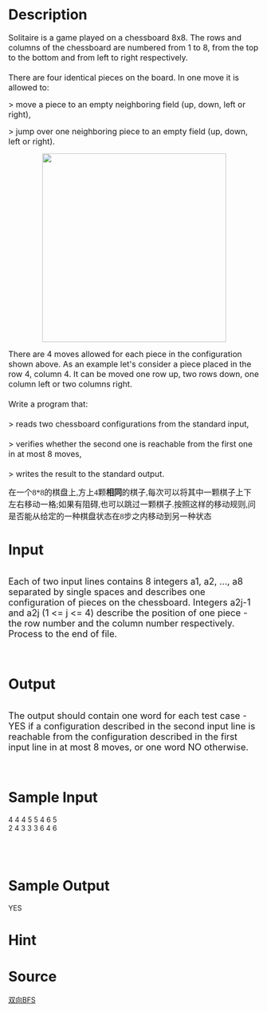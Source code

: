 
# Description

<div class="content"><p><span style="font-size: medium">Solitaire is a game played on a chessboard 8x8. The rows and columns of the chessboard are numbered from 1 to 8, from the top to the bottom and from left to right respectively.<br/>
<br/>
There are four identical pieces on the board. In one move it is allowed to:</span></p>
<p><span style="font-size: medium">&gt; move a piece to an empty neighboring field (up, down, left or right),</span></p>
<p><span style="font-size: medium">&gt; jump over one neighboring piece to an empty field (up, down, left or right). </span></p>
<p align="center"><span style="font-size: medium"><img height="378" alt="" width="369" src="/source/bzoj/3338/img/aHR0cDovL2FjbS56anUuZWR1LmNuL29ubGluZWp1ZGdlL3Nob3dJbWFnZS5kbz9uYW1lPTAwMDAlMkYxNTA1JTJGMTUwNS5naWY=.gif"/></span></p>
<p><span style="font-size: medium">There are 4 moves allowed for each piece in the configuration shown above. As an example let&#39;s consider a piece placed in the row 4, column 4. It can be moved one row up, two rows down, one column left or two columns right.<br/>
<br/>
Write a program that:<br/>
<br/>
&gt; reads two chessboard configurations from the standard input,<br/>
<br/>
&gt; verifies whether the second one is reachable from the first one in at most 8 moves,<br/>
<br/>
&gt; writes the result to the standard output.</span></p>
<p><span style="font-size: medium"><font face="仿宋_GB2312">在一个8*8的棋盘上,方上4颗<strong><wbr/>相同</strong><wbr/>的棋子,每次可以将其中一颗棋子上下左右移动一格;如果有阻碍,也可以跳过一颗棋子.按照这样的移动规则,问是否能从给定的一种棋盘状态在8步之内移动到另一种状态</font><br/>
</span></p>
<p></p></div>

# Input

<div class="content"><p><br/>
<font size="4">Each of two input lines contains 8 integers a1, a2, ..., a8 separated by single spaces and describes one configuration of pieces on the chessboard. Integers a2j-1 and a2j (1 &lt;= j &lt;= 4) describe the position of one piece - the row number and the column number respectively. Process to the end of file.</font></p>
<p><span style="font-size: medium"><br/>
</span></p>
<p></p></div>

# Output

<div class="content"><p><br/>
<font size="4">The output should contain one word for each test case - YES if a configuration described in the second input line is reachable from the configuration described in the first input line in at most 8 moves, or one word NO otherwise.</font></p>
<p><span style="font-size: medium"><br/>
</span></p>
<p></p></div>

# Sample Input

<div class="content"><span class="sampledata">4 4 4 5 5 4 6 5<br/>
2 4 3 3 3 6 4 6<br/>
<br/>
<br/>
<br/>
</span></div>

# Sample Output

<div class="content"><span class="sampledata">YES<br/>
</span></div>

# Hint

<div class="content"><p></p></div>

# Source

<div class="content"><p><a href="problemset.php?search=双向BFS">双向BFS</a></p></div>

